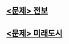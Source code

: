 ## [<문제> 전보](https://github.com/20170375/Coding-Test-with-Python/blob/main/bank/%EC%A0%84%EB%B3%B4.md)

## [<문제> 미래도시]()
